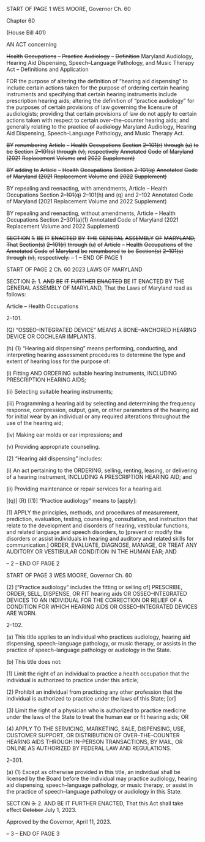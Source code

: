 START OF PAGE 1
WES MOORE, Governor Ch. 60

Chapter 60

(House Bill 401)

AN ACT concerning

~~Health~~ ~~Occupations~~ ~~–~~ ~~Practice~~ ~~Audiology~~ ~~–~~ ~~Definition~~
Maryland Audiology, Hearing Aid Dispensing, Speech–Language Pathology, and
Music Therapy Act – Definitions and Application

FOR the purpose of altering the definition of “hearing aid dispensing” to include certain
actions taken for the purpose of ordering certain hearing instruments and specifying
that certain hearing instruments include prescription hearing aids; altering the
definition of “practice audiology” for the purposes of certain provisions of law
governing the licensure of audiologists; providing that certain provisions of law do
not apply to certain actions taken with respect to certain over–the–counter hearing
aids; and generally relating to the ~~practice~~ ~~of~~ ~~audiology~~ Maryland Audiology,
Hearing Aid Dispensing, Speech–Language Pathology, and Music Therapy Act.

~~BY~~ ~~renumbering~~
~~Article~~ ~~–~~ ~~Health~~ ~~Occupations~~
~~Section~~ ~~2–101(r)~~ ~~through~~ ~~(u)~~
~~to~~ ~~be~~ ~~Section~~ ~~2–101(s)~~ ~~through~~ ~~(v),~~ ~~respectively~~
~~Annotated~~ ~~Code~~ ~~of~~ ~~Maryland~~
~~(2021~~ ~~Replacement~~ ~~Volume~~ ~~and~~ ~~2022~~ ~~Supplement)~~

~~BY~~ ~~adding~~ ~~to~~
~~Article~~ ~~–~~ ~~Health~~ ~~Occupations~~
~~Section~~ ~~2–101(q)~~
~~Annotated~~ ~~Code~~ ~~of~~ ~~Maryland~~
~~(2021~~ ~~Replacement~~ ~~Volume~~ ~~and~~ ~~2022~~ ~~Supplement)~~

BY repealing and reenacting, with amendments,
Article – Health Occupations
Section ~~2–101(q)~~ 2–101(h) and (q) and 2–102
Annotated Code of Maryland
(2021 Replacement Volume and 2022 Supplement)

BY repealing and reenacting, without amendments,
Article – Health Occupations
Section 2–301(a)(1)
Annotated Code of Maryland
(2021 Replacement Volume and 2022 Supplement)

~~SECTION~~ ~~1.~~ ~~BE~~ ~~IT~~ ~~ENACTED~~ ~~BY~~ ~~THE~~ ~~GENERAL~~ ~~ASSEMBLY~~ ~~OF~~ ~~MARYLAND,~~
~~That~~ ~~Section(s)~~ ~~2–101(r)~~ ~~through~~ ~~(u)~~ ~~of~~ ~~Article~~ ~~–~~ ~~Health~~ ~~Occupations~~ ~~of~~ ~~the~~ ~~Annotated~~ ~~Code~~
~~of~~ ~~Maryland~~ ~~be~~ ~~renumbered~~ ~~to~~ ~~be~~ ~~Section(s)~~ ~~2–101(s)~~ ~~through~~ ~~(v),~~ ~~respectively.~~
– 1 –
END OF PAGE 1

START OF PAGE 2
Ch. 60 2023 LAWS OF MARYLAND

SECTION ~~2.~~ 1. ~~AND~~ ~~BE~~ ~~IT~~ ~~FURTHER~~ ~~ENACTED~~ BE IT ENACTED BY THE
GENERAL ASSEMBLY OF MARYLAND, That the Laws of Maryland read as follows:

Article – Health Occupations

2–101.

(Q) “OSSEO–INTEGRATED DEVICE” MEANS A BONE–ANCHORED HEARING
DEVICE OR COCHLEAR IMPLANTS.

(h) (1) “Hearing aid dispensing” means performing, conducting, and
interpreting hearing assessment procedures to determine the type and extent of hearing
loss for the purpose of:

(i) Fitting AND ORDERING suitable hearing instruments,
INCLUDING PRESCRIPTION HEARING AIDS;

(ii) Selecting suitable hearing instruments;

(iii) Programming a hearing aid by selecting and determining the
frequency response, compression, output, gain, or other parameters of the hearing aid for
initial wear by an individual or any required alterations throughout the use of the hearing
aid;

(iv) Making ear molds or ear impressions; and

(v) Providing appropriate counseling.

(2) “Hearing aid dispensing” includes:

(i) An act pertaining to the ORDERING, selling, renting, leasing, or
delivering of a hearing instrument, INCLUDING A PRESCRIPTION HEARING AID; and

(ii) Providing maintenance or repair services for a hearing aid.

[(q)] (R) [(1)] “Practice audiology” means to [apply]:

(1) APPLY the principles, methods, and procedures of measurement,
prediction, evaluation, testing, counseling, consultation, and instruction that relate to the
development and disorders of hearing, vestibular functions, and related language and
speech disorders, to [prevent or modify the disorders or assist individuals in hearing and
auditory and related skills for communication.] ORDER, EVALUATE, DIAGNOSE,
MANAGE, OR TREAT ANY AUDITORY OR VESTIBULAR CONDITION IN THE HUMAN EAR;
AND

– 2 –
END OF PAGE 2

START OF PAGE 3
WES MOORE, Governor Ch. 60

(2) [“Practice audiology” includes the fitting or selling of] PRESCRIBE,
ORDER, SELL, DISPENSE, OR FIT hearing aids OR OSSEO–INTEGRATED DEVICES TO
AN INDIVIDUAL FOR THE CORRECTION OR RELIEF OF A CONDITION FOR WHICH
HEARING AIDS OR OSSEO–INTEGRATED DEVICES ARE WORN.

2–102.

(a) This title applies to an individual who practices audiology, hearing aid
dispensing, speech–language pathology, or music therapy, or assists in the practice of
speech–language pathology or audiology in the State.

(b) This title does not:

(1) Limit the right of an individual to practice a health occupation that the
individual is authorized to practice under this article;

(2) Prohibit an individual from practicing any other profession that the
individual is authorized to practice under the laws of this State; [or]

(3) Limit the right of a physician who is authorized to practice medicine
under the laws of the State to treat the human ear or fit hearing aids; OR

(4) APPLY TO THE SERVICING, MARKETING, SALE, DISPENSING, USE,
CUSTOMER SUPPORT, OR DISTRIBUTION OF OVER–THE–COUNTER HEARING AIDS
THROUGH IN–PERSON TRANSACTIONS, BY MAIL, OR ONLINE AS AUTHORIZED BY
FEDERAL LAW AND REGULATIONS.

2–301.

(a) (1) Except as otherwise provided in this title, an individual shall be
licensed by the Board before the individual may practice audiology, hearing aid dispensing,
speech–language pathology, or music therapy, or assist in the practice of speech–language
pathology or audiology in this State.

SECTION ~~3.~~ 2. AND BE IT FURTHER ENACTED, That this Act shall take effect
~~October~~ July 1, 2023.

Approved by the Governor, April 11, 2023.

– 3 –
END OF PAGE 3